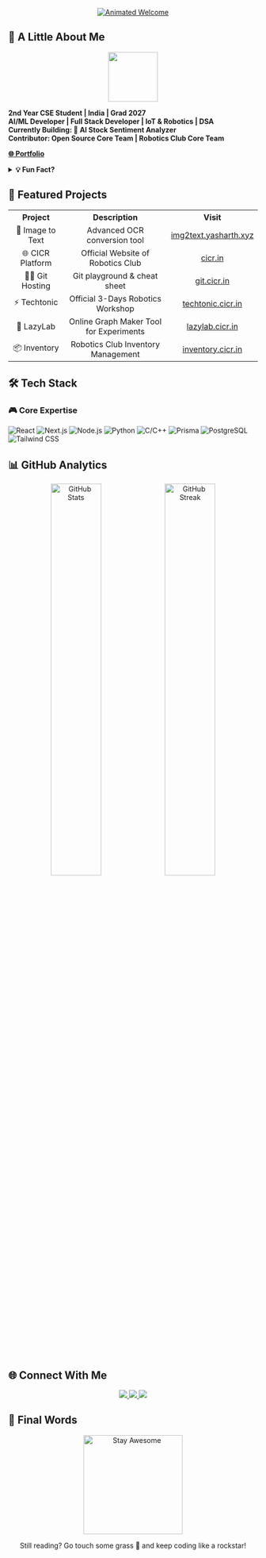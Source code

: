 <p align="center">
  <a href="https://yasharth.xyz" target="_blank">
    <img src="https://readme-typing-svg.demolab.com?font=Fira+Code&size=35&duration=3200&pause=1000&color=7A3FF7&center=true&vCenter=true&width=600&lines=Hey+there!+%F0%9F%91%8B;I'm+%E1%9B%89%E1%9C%AD%EA%9E%B2%F0%9D%94%A6%F0%9D%95%98%F0%9D%95%9A%F0%9D%95%96+%F0%9F%97%9E%EF%B8%8F;AI+Enthusiast+%26+Full+Stack+Developer;Building+the+Future+with+Code+%F0%9F%9A%80" alt="Animated Welcome" />
  </a>
</p>

## 🚀 A Little About Me

<div align="center">
  <img src="https://media.giphy.com/media/13CoXDiaCcCoyk/giphy.gif" width="100" height="100 alt="coding gif" />
</div>

**2nd Year CSE Student | India | Grad 2027**  
**AI/ML Developer | Full Stack Developer | IoT & Robotics | DSA**  
**Currently Building: 🤖 AI Stock Sentiment Analyzer**  
**Contributor: Open Source Core Team | Robotics Club Core Team**  

[**🌐 Portfolio**](https://yasharth.xyz)

<details>
  <summary><strong>💡 Fun Fact?</strong></summary>
  <p> "Code is like humor. When you have to explain it, it’s bad." – Cory House </p>
</details>

## 🌟 Featured Projects

<div align="center">
  <table>
    <tr>
      <th>Project</th>
      <th>Description</th>
      <th>Visit</th>
    </tr>
    <tr>
      <td align="center">🎨 Image to Text</td>
      <td align="center">Advanced OCR conversion tool</td>
      <td align="center"><a href="https://img2text.yasharth.xyz" target="_blank">img2text.yasharth.xyz</a></td>
    </tr>
    <tr>
      <td align="center">🌐 CICR Platform</td>
      <td align="center">Official Website of Robotics Club</td>
      <td align="center"><a href="https://cicr.in" target="_blank">cicr.in</a></td>
    </tr>
    <tr>
      <td align="center">👨‍💻 Git Hosting</td>
      <td align="center">Git playground & cheat sheet</td>
      <td align="center"><a href="https://git.cicr.in" target="_blank">git.cicr.in</a></td>
    </tr>
    <tr>
      <td align="center">⚡ Techtonic</td>
      <td align="center">Official 3-Days Robotics Workshop</td>
      <td align="center"><a href="https://techtonic.cicr.in" target="_blank">techtonic.cicr.in</a></td>
    </tr>
    <tr>
      <td align="center">🧠 LazyLab</td>
      <td align="center">Online Graph Maker Tool for Experiments</td>
      <td align="center"><a href="https://lazylab.cicr.in" target="_blank">lazylab.cicr.in</a></td>
    </tr>
    <tr>
      <td align="center">📦 Inventory</td>
      <td align="center">Robotics Club Inventory Management</td>
      <td align="center"><a href="https://inventory.cicr.in" target="_blank">inventory.cicr.in</a></td>
    </tr>
  </table>
</div>

## 🛠️ Tech Stack

### 🎮 Core Expertise
<p align="left">
  <img alt="React" src="https://img.shields.io/badge/react-%2320232a.svg?style=for-the-badge&logo=react&logoColor=%2361DAFB"/>
  <img alt="Next.js" src="https://img.shields.io/badge/Next-black?style=for-the-badge&logo=next.js&logoColor=white"/>
  <img alt="Node.js" src="https://img.shields.io/badge/node.js-6DA55F?style=for-the-badge&logo=node.js&logoColor=white"/>
  <img alt="Python" src="https://img.shields.io/badge/python-3670A0?style=for-the-badge&logo=python&logoColor=ffdd54"/>
  <img alt="C/C++" src="https://img.shields.io/badge/C%2FC++-00599C?style=for-the-badge&logo=c%2B%2B&logoColor=white"/>
  <img alt="Prisma" src="https://img.shields.io/badge/Prisma-3982CE?style=for-the-badge&logo=prisma&logoColor=white"/>
  <img alt="PostgreSQL" src="https://img.shields.io/badge/PostgreSQL-336791?style=for-the-badge&logo=postgresql&logoColor=white"/>
  <img alt="Tailwind CSS" src="https://img.shields.io/badge/TailwindCSS-38B2AC?style=for-the-badge&logo=tailwind-css&logoColor=white"/>
</p>

## 📊 GitHub Analytics

<div align="center">
  <img width="45%" src="https://github-readme-stats.vercel.app/api?username=yasharth-0910&show_icons=true&theme=radical&hide_border=true" alt="GitHub Stats"/>
  <img width="45%" src="https://github-readme-streak-stats.herokuapp.com/?user=yasharth-0910&theme=radical&hide_border=true" alt="GitHub Streak"/>
</div>

## 🌐 Connect With Me

<p align="center">
  <a href="https://yasharth.xyz" target="_blank">
    <img src="https://img.shields.io/badge/Portfolio-000000?style=for-the-badge&logo=About.me&logoColor=white"/>
  </a>
  <a href="https://linkedin.com/in/yasharth-singh-b2493b284/" target="_blank">
    <img src="https://img.shields.io/badge/LinkedIn-0077B5?style=for-the-badge&logo=linkedin&logoColor=white"/>
  </a>
  <a href="https://twitter.com/yash_mera_naam" target="_blank">
    <img src="https://img.shields.io/badge/Twitter-1DA1F2?style=for-the-badge&logo=twitter&logoColor=white"/>
  </a>
</p>

## 🏁 Final Words

<div align="center">
  <img src="https://media.giphy.com/media/26ufdipQqU2lhNA4g/giphy.gif" width="200" alt="Stay Awesome"/>
</div>
<p align="center"> Still reading? Go touch some grass 🌿 and keep coding like a rockstar! </p>
